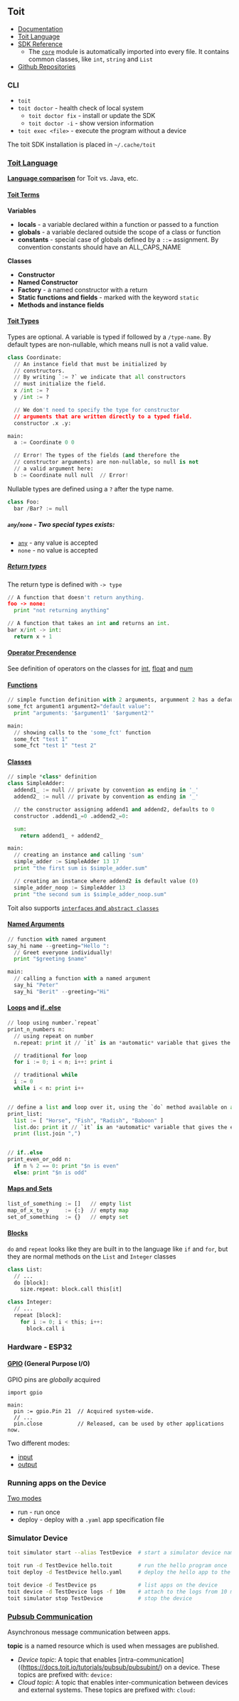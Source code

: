 ## Toit

* [Documentation](https://docs.toit.io/)
* [Toit Language](https://docs.toit.io/language/language/)
* [SDK Reference](https://libs.toit.io/)
  * The [`core`](https://libs.toit.io/core/library-summary) module is automatically imported into every file. It contains common classes, like `int`, `string` and `List`
* [Github Repositories](https://github.com/toitware)

### CLI

* `toit`
* `toit doctor` - health check of local system
  * `toit doctor fix` - install or update the SDK
  * `toit doctor -i` - show version information
* `toit exec <file>` - execute the program without a device

The toit SDK installation is placed in `~/.cache/toit`

### [Toit Language](https://docs.toit.io/language/language/)

[**Language comparison**](https://docs.toit.io/language/toitversus/) for Toit vs. Java, etc.

#### [Toit Terms](https://docs.toit.io/language/definitions/#terms)

**Variables**

* **locals** - a variable declared within a function or passed to a function
* **globals** - a variable declared outside the scope of a class or function
* **constants** - special case of globals defined by a `::=` assignment. By convention constants should have an ALL_CAPS_NAME

**Classes**

* **Constructor**
* **Named Constructor**
* **Factory** - a named constructor with a return
* **Static functions and fields** - marked with the keyword `static`
* **Methods and instance fields**

#### [Toit Types](https://docs.toit.io/language/definitions/#type)

Types are optional.
A variable is typed if followed by a `/type-name`.
By default types are non-nullable, which means null is not a valid value.

```python
class Coordinate:
  // An instance field that must be initialized by
  // constructors.
  // By writing `:= ?` we indicate that all constructors
  // must initialize the field.
  x /int := ?
  y /int := ?

  // We don't need to specify the type for constructor
  // arguments that are written directly to a typed field.
  constructor .x .y:

main:
  a := Coordinate 0 0

  // Error! The types of the fields (and therefore the
  // constructor arguments) are non-nullable, so null is not
  // a valid argument here:
  b := Coordinate null null  // Error!
```

Nullable types are defined using a `?` after the type name.

```python
class Foo:
  bar /Bar? := null
```

##### `any`/`none` - Two special types exists:

* [`any`](https://docs.toit.io/language/definitions/#any) - any value is accepted
* `none` - no value is accepted

##### [Return types](https://docs.toit.io/language/definitions/#return-types)

The return type is defined with `-> type`

```python
// A function that doesn't return anything.
foo -> none:
  print "not returning anything"

// A function that takes an int and returns an int.
bar x/int -> int:
  return x + 1
```

#### [Operator Precendence](https://docs.toit.io/language/syntax/#precedence)

See definition of operators on the classes for [int](https://libs.toit.io/core/numbers/class-int), [float](https://libs.toit.io/core/numbers/class-float) and [num](https://libs.toit.io/core/numbers/class-num)

#### [Functions](https://docs.toit.io/language/language/#defining-a-function)

```python
// simple function definition with 2 arguments, argumment 2 has a default value
some_fct argument1 argument2="default value":
  print "arguments: '$argument1' '$argument2'"

main:
  // showing calls to the 'some_fct' function
  some_fct "test 1"
  some_fct "test 1" "test 2"
```

#### [Classes](https://docs.toit.io/language/language/#evolving-into-a-greeter)

```python
// simple *class* definition
class SimpleAdder:
  addend1_ := null // private by convention as ending in '_'
  addend2_ := null // private by convention as ending in '_'

  // the constructor assigning addend1 and addend2, defaults to 0
  constructor .addend1_=0 .addend2_=0:

  sum:
    return addend1_ + addend2_

main:
  // creating an instance and calling 'sum'
  simple_adder := SimpleAdder 13 17
  print "the first sum is $simple_adder.sum"

  // creating an instance where addend2 is default value (0)
  simple_adder_noop := SimpleAdder 13
  print "the second sum is $simple_adder_noop.sum"
```

Toit also supports [`interfaces` and `abstract classes`](https://docs.toit.io/language/objects-constructors-inheritance-interfaces/)

#### [Named Arguments](https://docs.toit.io/language/language/#named-arguments)

```python
// function with named argument
say_hi name --greeting="Hello ":
  // Greet everyone individually!
  print "$greeting $name"

main:
  // calling a function with a named argument
  say_hi "Peter"
  say_hi "Berit" --greeting="Hi"
```

#### [Loops](https://docs.toit.io/language/language/#loops) and [if..else](https://docs.toit.io/language/language/#if-statements-and-basic-expressions)

```python
// loop using number.`repeat`
print_n_numbers n:
  // using repeat on number
  n.repeat: print it // `it` is an *automatic* variable that gives the iteration count

  // traditional for loop
  for i := 0; i < n; i++: print i

  // traditional while
  i := 0
  while i < n: print i++


// define a list and loop over it, using the `do` method available on all collections
print_list:
  list := [ "Horse", "Fish", "Radish", "Baboon" ]
  list.do: print it // `it` is an *automatic* variable that gives the element
  print (list.join ",")


// if..else
print_even_or_odd n:
  if n % 2 == 0: print "$n is even"
  else: print "$n is odd"
```

#### [Maps and Sets](https://docs.toit.io/language/language/#maps-and-sets)

```python
list_of_something := []   // empty list
map_of_x_to_y     := {:}  // empty map
set_of_something  := {}   // empty set
```

#### [Blocks](https://docs.toit.io/language/language/#blocks)

`do` and `repeat` looks like they are built in to the language like `if` and `for`, but they are normal methods on the `List` and `Integer` classes

```python
class List:
  // ...
  do [block]:
    size.repeat: block.call this[it]

class Integer:
  // ...
  repeat [block]:
    for i := 0; i < this; i++:
      block.call i
```

### Hardware - ESP32

#### [GPIO](https://docs.toit.io/firmware/gpio/) (General Purpose I/O)

GPIO pins are *globally* acquired

```
import gpio

main:
  pin := gpio.Pin 21  // Acquired system-wide.
  // ...
  pin.close           // Released, can be used by other applications now.
```

Two different modes:
* [input](https://docs.toit.io/firmware/gpio/#input-mode)
* [output](https://docs.toit.io/firmware/gpio/#output-mode)

### Running apps on the Device

[Two modes](https://docs.toit.io/deploy/runordeploy/)
* run - run once
* deploy - deploy with a `.yaml` app specification file

### Simulator Device

```bash
toit simulator start --alias TestDevice  # start a simulator device named 'TestDevice'

toit run -d TestDevice hello.toit        # run the hello program once
toit deploy -d TestDevice hello.yaml     # deploy the hello app to the device

toit device -d TestDevice ps             # list apps on the device
toit device -d TestDevice logs -f 10m    # attach to the logs from 10 minutes ago and tail
toit simulator stop TestDevice           # stop the device
```

### [Pubsub Communication](https://docs.toit.io/apis/pubsub/)

Asynchronous message communication between apps.

**topic** is a named resource which is used when messages are published.

* *Device topic*: A topic that enables [intra-communication]((https://docs.toit.io/tutorials/pubsub/pubsubint/) on a device. These topics are prefixed with: `device:`
* *Cloud topic*: A topic that enables inter-communication between devices and external systems. These topics are prefixed with: `cloud:`
